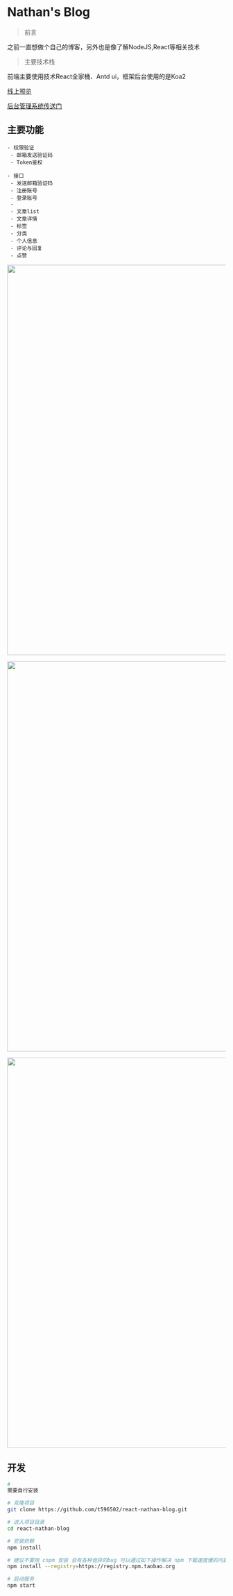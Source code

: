 # Nathan's Blog

>前言

之前一直想做个自己的博客，另外也是像了解NodeJS,React等相关技术

>主要技术栈

前端主要使用技术React全家桶、Antd ui，框架后台使用的是Koa2

[线上预览](https://www.nathan-tai.top)

[后台管理系统传送门](https://github.com/t596502/admin-blog-react)
## 主要功能

```
- 权限验证
 - 邮箱发送验证码
 - Token鉴权

- 接口
 - 发送邮箱验证码
 - 注册账号
 - 登录账号
 - 
 - 文章list
 - 文章详情
 - 标签
 - 分类
 - 个人信息
 - 评论与回复
 - 点赞
```
<p align="center">
  <img width="900" src="http://api.nathan-tai.top/imgs/github/beijing1.jpeg">
</p>

<p align="center">
  <img width="900" src="http://api.nathan-tai.top/imgs/github/beijing2.jpeg">
</p>

<p align="center">
  <img width="900" src="http://api.nathan-tai.top/imgs/github/beijing3.jpeg">
</p>




## 开发

```bash
#
需要自行安装

# 克隆项目
git clone https://github.com/t596502/react-nathan-blog.git

# 进入项目目录
cd react-nathan-blog

# 安装依赖
npm install 

# 建议不要用 cnpm 安装 会有各种诡异的bug 可以通过如下操作解决 npm 下载速度慢的问题
npm install --registry=https://registry.npm.taobao.org

# 启动服务
npm start
```
